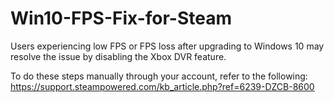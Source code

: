 # Win10-FPS-Fix-for-Steam
Users experiencing low FPS or FPS loss after upgrading to Windows 10 may resolve the issue by disabling the Xbox DVR feature.

To do these steps manually through your account, refer to the following:
https://support.steampowered.com/kb_article.php?ref=6239-DZCB-8600
